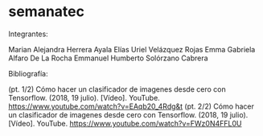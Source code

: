 # semanatec


Integrantes:

Marian Alejandra Herrera Ayala
Elías Uriel Velázquez Rojas
Emma Gabriela Alfaro De La Rocha
Emmanuel Humberto Solórzano Cabrera


Bibliografía:

(pt. 1/2) Cómo hacer un clasificador de imagenes desde cero con Tensorflow. (2018, 19 julio). [Vídeo]. YouTube. https://www.youtube.com/watch?v=EAqb20_4Rdg&t
(pt. 2/2) Cómo hacer un clasificador de imagenes desde cero con Tensorflow. (2018, 19 julio). [Vídeo]. YouTube. https://www.youtube.com/watch?v=FWz0N4FFL0U
